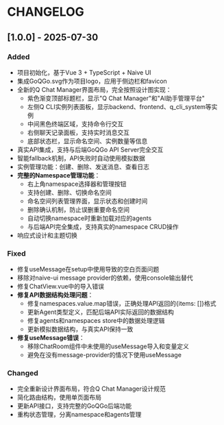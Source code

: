# CHANGELOG

## [1.0.0] - 2025-07-30

### Added
- 项目初始化，基于Vue 3 + TypeScript + Naive UI
- 集成GoQGo.svg作为项目logo，应用于侧边栏和favicon
- 全新的Q Chat Manager界面布局，完全按照设计图实现：
  - 紫色渐变顶部标题栏，显示"Q Chat Manager"和"AI助手管理平台"
  - 左侧Q CLI实例列表面板，显示backend、frontend、q_cli_system等实例
  - 中间黑色终端区域，支持命令行交互
  - 右侧聊天记录面板，支持实时消息交互
  - 底部状态栏，显示命名空间、实例数量等信息
- 真实API集成，支持与后端GoQGo API Server完全交互
- 智能fallback机制，API失败时自动使用模拟数据
- 实例管理功能：创建、删除、发送消息、查看日志
- **完整的Namespace管理功能**：
  - 右上角namespace选择器和管理按钮
  - 支持创建、删除、切换命名空间
  - 命名空间列表管理界面，显示状态和创建时间
  - 删除确认机制，防止误删重要命名空间
  - 自动切换namespace时重新加载对应的agents
  - 与后端API完全集成，支持真实的namespace CRUD操作
- 响应式设计和主题切换

### Fixed
- 修复useMessage在setup中使用导致的空白页面问题
- 移除对naive-ui message provider的依赖，使用console输出替代
- 修复ChatView.vue中的导入错误
- **修复API数据结构处理问题**：
  - 修复namespaces.value.map错误，正确处理API返回的{items: []}格式
  - 更新Agent类型定义，匹配后端API实际返回的数据结构
  - 修复agents和namespaces store中的数据处理逻辑
  - 更新模拟数据结构，与真实API保持一致
- **修复useMessage错误**：
  - 移除ChatRoom组件中未使用的useMessage导入和变量定义
  - 避免在没有message-provider的情况下使用useMessage

### Changed
- 完全重新设计界面布局，符合Q Chat Manager设计规范
- 简化路由结构，使用单页面布局
- 更新API接口，支持完整的GoQGo后端功能
- 重构状态管理，分离namespace和agents管理
